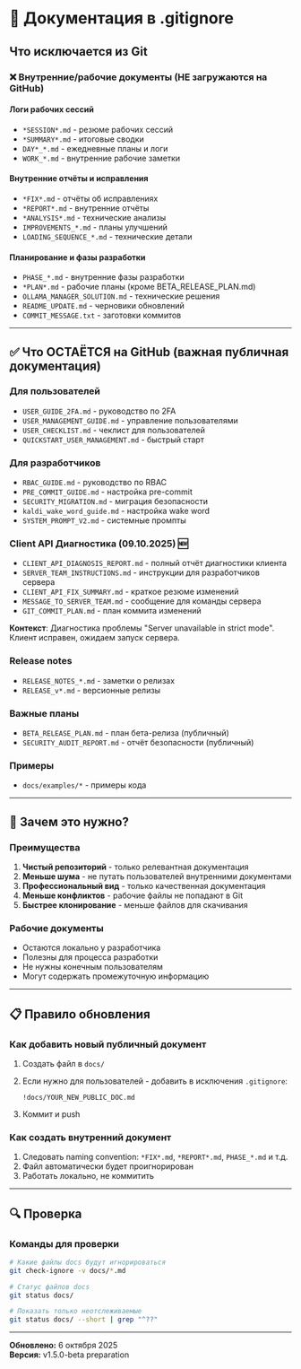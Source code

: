 # 📝 Документация в .gitignore

## Что исключается из Git

### ❌ Внутренние/рабочие документы (НЕ загружаются на GitHub)

#### Логи рабочих сессий

- `*SESSION*.md` - резюме рабочих сессий
- `*SUMMARY*.md` - итоговые сводки
- `DAY*_*.md` - ежедневные планы и логи
- `WORK_*.md` - внутренние рабочие заметки

#### Внутренние отчёты и исправления

- `*FIX*.md` - отчёты об исправлениях
- `*REPORT*.md` - внутренние отчёты
- `*ANALYSIS*.md` - технические анализы
- `IMPROVEMENTS_*.md` - планы улучшений
- `LOADING_SEQUENCE_*.md` - технические детали

#### Планирование и фазы разработки

- `PHASE_*.md` - внутренние фазы разработки
- `*PLAN*.md` - рабочие планы (кроме BETA_RELEASE_PLAN.md)
- `OLLAMA_MANAGER_SOLUTION.md` - технические решения
- `README_UPDATE.md` - черновики обновлений
- `COMMIT_MESSAGE.txt` - заготовки коммитов

---

## ✅ Что ОСТАЁТСЯ на GitHub (важная публичная документация)

### Для пользователей

- `USER_GUIDE_2FA.md` - руководство по 2FA
- `USER_MANAGEMENT_GUIDE.md` - управление пользователями
- `USER_CHECKLIST.md` - чеклист для пользователей
- `QUICKSTART_USER_MANAGEMENT.md` - быстрый старт

### Для разработчиков

- `RBAC_GUIDE.md` - руководство по RBAC
- `PRE_COMMIT_GUIDE.md` - настройка pre-commit
- `SECURITY_MIGRATION.md` - миграция безопасности
- `kaldi_wake_word_guide.md` - настройка wake word
- `SYSTEM_PROMPT_V2.md` - системные промпты

### Client API Диагностика (09.10.2025) 🆕

- `CLIENT_API_DIAGNOSIS_REPORT.md` - полный отчёт диагностики клиента
- `SERVER_TEAM_INSTRUCTIONS.md` - инструкции для разработчиков сервера
- `CLIENT_API_FIX_SUMMARY.md` - краткое резюме изменений
- `MESSAGE_TO_SERVER_TEAM.md` - сообщение для команды сервера
- `GIT_COMMIT_PLAN.md` - план коммита изменений

**Контекст**: Диагностика проблемы "Server unavailable in strict mode". Клиент исправен, ожидаем запуск сервера.

### Release notes

- `RELEASE_NOTES_*.md` - заметки о релизах
- `RELEASE_v*.md` - версионные релизы

### Важные планы

- `BETA_RELEASE_PLAN.md` - план бета-релиза (публичный)
- `SECURITY_AUDIT_REPORT.md` - отчёт безопасности (публичный)

### Примеры

- `docs/examples/*` - примеры кода

---

## 🎯 Зачем это нужно?

### Преимущества

1. **Чистый репозиторий** - только релевантная документация
2. **Меньше шума** - не путать пользователей внутренними документами
3. **Профессиональный вид** - только качественная документация
4. **Меньше конфликтов** - рабочие файлы не попадают в Git
5. **Быстрее клонирование** - меньше файлов для скачивания

### Рабочие документы

- Остаются локально у разработчика
- Полезны для процесса разработки
- Не нужны конечным пользователям
- Могут содержать промежуточную информацию

---

## 📋 Правило обновления

### Как добавить новый публичный документ

1. Создать файл в `docs/`
2. Если нужно для пользователей - добавить в исключения `.gitignore`:

   ```gitignore
   !docs/YOUR_NEW_PUBLIC_DOC.md
   ```

3. Коммит и push

### Как создать внутренний документ

1. Следовать naming convention: `*FIX*.md`, `*REPORT*.md`, `PHASE_*.md` и т.д.
2. Файл автоматически будет проигнорирован
3. Работать локально, не коммитить

---

## 🔍 Проверка

### Команды для проверки

```bash
# Какие файлы docs будут игнорироваться
git check-ignore -v docs/*.md

# Статус файлов docs
git status docs/

# Показать только неотслеживаемые
git status docs/ --short | grep "^??"
```

---

**Обновлено:** 6 октября 2025  
**Версия:** v1.5.0-beta preparation
